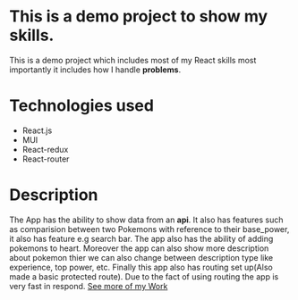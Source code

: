 # This is a demo project to show my skills.
This is a demo project which includes most of my React skills most importantly it includes how I handle __problems__.
# Technologies used
* React.js
* MUI
* React-redux
* React-router
# Description
The App has the ability to show data from an **api**. 
It also has features such as comparision between two Pokemons with reference to their base_power, it also has feature e.g search bar.
The app also has the ability of adding pokemons to heart. Moreover the app can also show more
description about pokemon thier we can also change between description type like experience, top power, etc. Finally this app also has routing set up(Also made a basic protected route). Due to the
fact of using routing the app is very fast in respond.
[See more of my Work](https://github.com/AbdulHadi806?tab=repositories)
